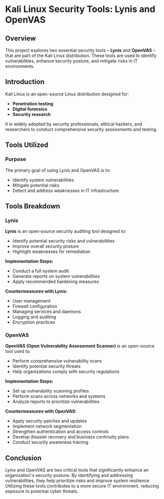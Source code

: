# Kali Linux Security Tools: Lynis and OpenVAS

## Overview
This project explores two essential security tools – **Lynis** and **OpenVAS** – that are part of the Kali Linux distribution. These tools are used to identify vulnerabilities, enhance security posture, and mitigate risks in IT environments.

## Introduction
Kali Linux is an open-source Linux distribution designed for:
- **Penetration testing**  
- **Digital forensics**  
- **Security research**  

It is widely adopted by security professionals, ethical hackers, and researchers to conduct comprehensive security assessments and testing.

## Tools Utilized
### Purpose
The primary goal of using Lynis and OpenVAS is to:
- Identify system vulnerabilities  
- Mitigate potential risks  
- Detect and address weaknesses in IT infrastructure  

## Tools Breakdown
### Lynis
**Lynis** is an open-source security auditing tool designed to:
- Identify potential security risks and vulnerabilities  
- Improve overall security posture  
- Highlight weaknesses for remediation  

**Implementation Steps:**
- Conduct a full system audit  
- Generate reports on system vulnerabilities  
- Apply recommended hardening measures  

**Countermeasures with Lynis:**
- User management  
- Firewall configuration  
- Managing services and daemons  
- Logging and auditing  
- Encryption practices  

### OpenVAS
**OpenVAS (Open Vulnerability Assessment Scanner)** is an open-source tool used to:
- Perform comprehensive vulnerability scans  
- Identify potential security threats  
- Help organizations comply with security regulations  

**Implementation Steps:**
- Set up vulnerability scanning profiles  
- Perform scans across networks and systems  
- Analyze reports to prioritize vulnerabilities  

**Countermeasures with OpenVAS:**
- Apply security patches and updates  
- Implement network segmentation  
- Strengthen authentication and access controls  
- Develop disaster recovery and business continuity plans  
- Conduct security awareness training  

## Conclusion
Lynis and OpenVAS are two critical tools that significantly enhance an organization's security posture. By identifying and addressing vulnerabilities, they help prioritize risks and improve system resilience. Utilizing these tools contributes to a more secure IT environment, reducing exposure to potential cyber threats.
